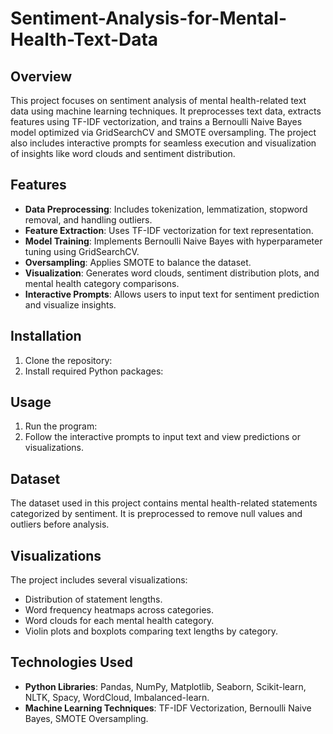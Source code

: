 ﻿# Sentiment-Analysis-for-Mental-Health-Text-Data
 
## Overview
This project focuses on sentiment analysis of mental health-related text data using machine learning techniques. It preprocesses text data, extracts features using TF-IDF vectorization, and trains a Bernoulli Naive Bayes model optimized via GridSearchCV and SMOTE oversampling. The project also includes interactive prompts for seamless execution and visualization of insights like word clouds and sentiment distribution.

## Features
- **Data Preprocessing**: Includes tokenization, lemmatization, stopword removal, and handling outliers.
- **Feature Extraction**: Uses TF-IDF vectorization for text representation.
- **Model Training**: Implements Bernoulli Naive Bayes with hyperparameter tuning using GridSearchCV.
- **Oversampling**: Applies SMOTE to balance the dataset.
- **Visualization**: Generates word clouds, sentiment distribution plots, and mental health category comparisons.
- **Interactive Prompts**: Allows users to input text for sentiment prediction and visualize insights.

## Installation
1. Clone the repository:
2. Install required Python packages:


## Usage
1. Run the program:
2. Follow the interactive prompts to input text and view predictions or visualizations.

## Dataset
The dataset used in this project contains mental health-related statements categorized by sentiment. It is preprocessed to remove null values and outliers before analysis.

## Visualizations
The project includes several visualizations:
- Distribution of statement lengths.
- Word frequency heatmaps across categories.
- Word clouds for each mental health category.
- Violin plots and boxplots comparing text lengths by category.

## Technologies Used
- **Python Libraries**: Pandas, NumPy, Matplotlib, Seaborn, Scikit-learn, NLTK, Spacy, WordCloud, Imbalanced-learn.
- **Machine Learning Techniques**: TF-IDF Vectorization, Bernoulli Naive Bayes, SMOTE Oversampling.
